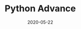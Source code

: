 ---
linktitle: ''
summary: ''
weight: 100
title: Python Advance
date: 2020-05-22
draft: false
type: book
authors:
- admin
tags: ''
categories: ''
toc: true
profile: false
reading_time: true
share: true
featured: true
comments: true
disable_comment: false
commentable: true
editable: false
header:
  caption: ''
  image: ''
---